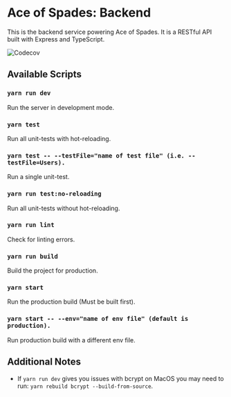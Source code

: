 # Ace of Spades: Backend
This is the backend service powering Ace of Spades. 
It is a RESTful API built with Express and TypeScript.

![Codecov](https://img.shields.io/codecov/c/github/JensAstrup/aces-backend?style=for-the-badge)



## Available Scripts

### `yarn run dev`

Run the server in development mode.

### `yarn test`

Run all unit-tests with hot-reloading.

### `yarn test -- --testFile="name of test file" (i.e. --testFile=Users).`

Run a single unit-test.

### `yarn run test:no-reloading`

Run all unit-tests without hot-reloading.

### `yarn run lint`

Check for linting errors.

### `yarn run build`

Build the project for production.

### `yarn start`

Run the production build (Must be built first).

### `yarn start -- --env="name of env file" (default is production).`

Run production build with a different env file.


## Additional Notes

- If `yarn run dev` gives you issues with bcrypt on MacOS you may need to run: `yarn rebuild bcrypt --build-from-source`. 

